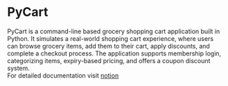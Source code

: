 # PyCart
PyCart is a command-line based grocery shopping cart application built in Python. It simulates a real-world shopping cart experience, where users can browse grocery items, add them to their cart, apply discounts, and complete a checkout process. The application supports membership login, categorizing items, expiry-based pricing, and offers a coupon discount system.
<br/>For detailed documentation visit [notion](https://www.notion.so/PyCart-Grocery-Shopping-Cart-18f84983161680faafeee5d5535adc7d)
